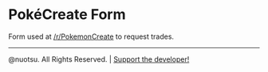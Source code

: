 # PokéCreate Form
Form used at [/r/PokemonCreate](https://www.reddit.com/r/PokemonCreate/) to request trades.

---

@nuotsu. All Rights Reserved. | [Support the developer!](https://paypal.me/nuotsu)
